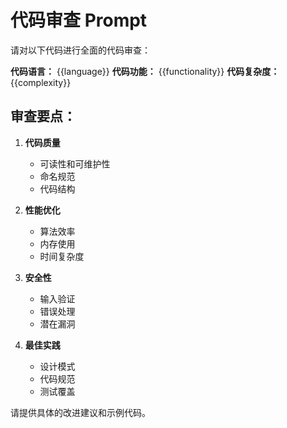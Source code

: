 # 代码审查 Prompt

请对以下代码进行全面的代码审查：

**代码语言：** {{language}}
**代码功能：** {{functionality}}
**代码复杂度：** {{complexity}}

## 审查要点：

1. **代码质量**
   - 可读性和可维护性
   - 命名规范
   - 代码结构

2. **性能优化**
   - 算法效率
   - 内存使用
   - 时间复杂度

3. **安全性**
   - 输入验证
   - 错误处理
   - 潜在漏洞

4. **最佳实践**
   - 设计模式
   - 代码规范
   - 测试覆盖

请提供具体的改进建议和示例代码。
